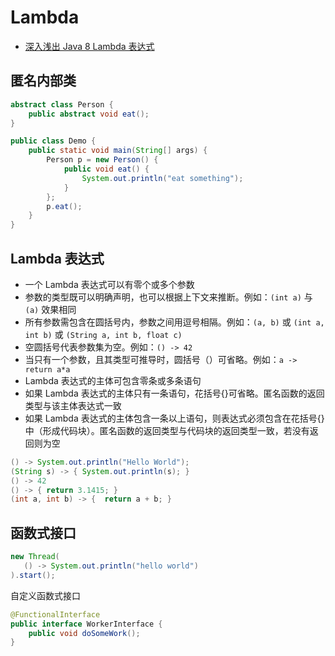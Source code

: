 # Lambda

- [深入浅出 Java 8 Lambda 表达式](http://blog.oneapm.com/apm-tech/226.html)

## 匿名内部类

```java
abstract class Person {
    public abstract void eat();
}

public class Demo {
    public static void main(String[] args) {
        Person p = new Person() {
            public void eat() {
                System.out.println("eat something");
            }
        };
        p.eat();
    }
}
```

## Lambda 表达式

- 一个 Lambda 表达式可以有零个或多个参数
- 参数的类型既可以明确声明，也可以根据上下文来推断。例如：`(int a)` 与 `(a)` 效果相同
- 所有参数需包含在圆括号内，参数之间用逗号相隔。例如：`(a, b)` 或 `(int a, int b)` 或 `(String a, int b, float c)`
- 空圆括号代表参数集为空。例如：`() -> 42`
- 当只有一个参数，且其类型可推导时，圆括号（）可省略。例如：`a -> return a*a`
- Lambda 表达式的主体可包含零条或多条语句
- 如果 Lambda 表达式的主体只有一条语句，花括号{}可省略。匿名函数的返回类型与该主体表达式一致
- 如果 Lambda 表达式的主体包含一条以上语句，则表达式必须包含在花括号{}中（形成代码块）。匿名函数的返回类型与代码块的返回类型一致，若没有返回则为空

```java
() -> System.out.println("Hello World");
(String s) -> { System.out.println(s); }
() -> 42
() -> { return 3.1415; }
(int a, int b) -> {  return a + b; }
```

## 函数式接口

```java
new Thread(
   () -> System.out.println("hello world")
).start();
```

自定义函数式接口

```java
@FunctionalInterface
public interface WorkerInterface {
    public void doSomeWork();
}
```

